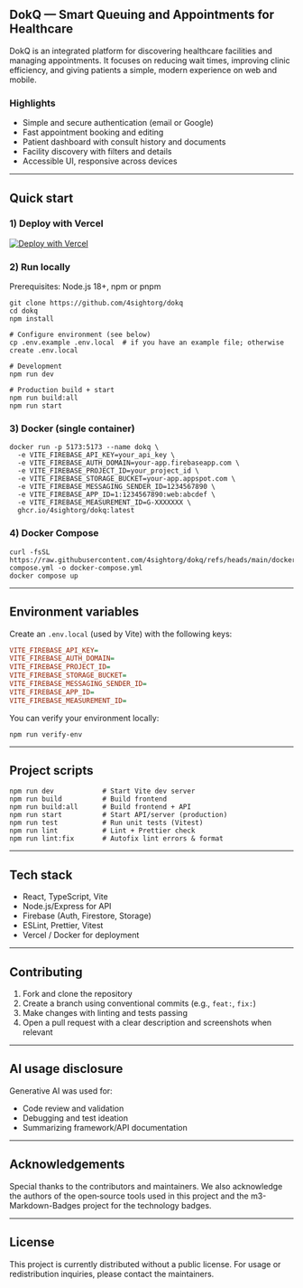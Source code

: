 ## DokQ — Smart Queuing and Appointments for Healthcare

DokQ is an integrated platform for discovering healthcare facilities and managing appointments. It focuses on reducing wait times, improving clinic efficiency, and giving patients a simple, modern experience on web and mobile.

### Highlights
- Simple and secure authentication (email or Google)
- Fast appointment booking and editing
- Patient dashboard with consult history and documents
- Facility discovery with filters and details
- Accessible UI, responsive across devices

---

## Quick start

### 1) Deploy with Vercel
[![Deploy with Vercel](https://vercel.com/button)](https://vercel.com/new/clone?repository-url=https://github.com/4sightorg/dokq)

### 2) Run locally
Prerequisites: Node.js 18+, npm or pnpm

```shell
git clone https://github.com/4sightorg/dokq
cd dokq
npm install

# Configure environment (see below)
cp .env.example .env.local  # if you have an example file; otherwise create .env.local

# Development
npm run dev

# Production build + start
npm run build:all
npm run start
```

### 3) Docker (single container)
```shell
docker run -p 5173:5173 --name dokq \
  -e VITE_FIREBASE_API_KEY=your_api_key \
  -e VITE_FIREBASE_AUTH_DOMAIN=your-app.firebaseapp.com \
  -e VITE_FIREBASE_PROJECT_ID=your_project_id \
  -e VITE_FIREBASE_STORAGE_BUCKET=your-app.appspot.com \
  -e VITE_FIREBASE_MESSAGING_SENDER_ID=1234567890 \
  -e VITE_FIREBASE_APP_ID=1:1234567890:web:abcdef \
  -e VITE_FIREBASE_MEASUREMENT_ID=G-XXXXXXX \
  ghcr.io/4sightorg/dokq:latest
```

### 4) Docker Compose
```shell
curl -fsSL https://raw.githubusercontent.com/4sightorg/dokq/refs/heads/main/docker-compose.yml -o docker-compose.yml
docker compose up
```

---

## Environment variables
Create an `.env.local` (used by Vite) with the following keys:

```ini
VITE_FIREBASE_API_KEY=
VITE_FIREBASE_AUTH_DOMAIN=
VITE_FIREBASE_PROJECT_ID=
VITE_FIREBASE_STORAGE_BUCKET=
VITE_FIREBASE_MESSAGING_SENDER_ID=
VITE_FIREBASE_APP_ID=
VITE_FIREBASE_MEASUREMENT_ID=
```

You can verify your environment locally:
```shell
npm run verify-env
```

---

## Project scripts

```text
npm run dev            # Start Vite dev server
npm run build          # Build frontend
npm run build:all      # Build frontend + API
npm run start          # Start API/server (production)
npm run test           # Run unit tests (Vitest)
npm run lint           # Lint + Prettier check
npm run lint:fix       # Autofix lint errors & format
```

---

## Tech stack

- React, TypeScript, Vite
- Node.js/Express for API
- Firebase (Auth, Firestore, Storage)
- ESLint, Prettier, Vitest
- Vercel / Docker for deployment

---

## Contributing

1. Fork and clone the repository
2. Create a branch using conventional commits (e.g., `feat:`, `fix:`)
3. Make changes with linting and tests passing
4. Open a pull request with a clear description and screenshots when relevant

---

## AI usage disclosure

Generative AI was used for:
- Code review and validation
- Debugging and test ideation
- Summarizing framework/API documentation

---

## Acknowledgements

Special thanks to the contributors and maintainers. We also acknowledge the authors of the open‑source tools used in this project and the m3-Markdown-Badges project for the technology badges.

---

## License

This project is currently distributed without a public license. For usage or redistribution inquiries, please contact the maintainers.
